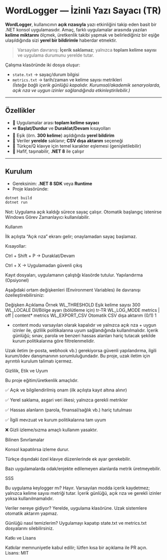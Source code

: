 # WordLogger — İzinli Yazı Sayacı (TR)

**WordLogger**, kullanıcının **açık rızasıyla** yazı etkinliğini takip eden basit bir .NET konsol uygulamasıdır. Amaç, farklı uygulamalar arasında yazılan **kelime miktarını** ölçmek, üretkenlik takibi yapmak ve belirlediğiniz bir eşiğe ulaşıldığında sizi **yerel bir bildirimle** haberdar etmektir.

> Varsayılan davranış: **İçerik saklamaz**; yalnızca **toplam kelime sayısı** ve uygulama durumunu yerelde tutar.

Çalışma klasöründe iki dosya oluşur:
- `state.txt` → sayaç/durum bilgisi
- `metrics.txt` → tarih/zaman ve kelime sayısı metrikleri  
  *(İsteğe bağlı içerik günlüğü kapalıdır. Kurumsal/akademik senaryolarda, açık rıza ve uygun izinler sağlandığında etkinleştirilebilir.)*

---

## Özellikler
- 🧮 Uygulamalar arası **toplam kelime sayacı**
- ⏯️ **Başlat/Durdur** ve **Duraklat/Devam** kısayolları
- 🔔 Eşik (örn. **300 kelime**) aşıldığında **yerel bildirim**
- 💾 Veriler **yerelde** saklanır; **CSV dışa aktarım** seçeneği
- 🧭 Türkçe/Q klavye için temel karakter eşlemesi (genişletilebilir)
- 🧰 Hafif, taşınabilir, **.NET 8** ile çalışır

---

## Kurulum
- Gereksinim: **.NET 8 SDK** veya **Runtime**
- Proje klasöründe:
```bash
dotnet build
dotnet run
```
Not: Uygulama açık kaldığı sürece sayaç çalışır. Otomatik başlangıç istenirse Windows Görev Zamanlayıcı kullanılabilir.

Kullanım

İlk açılışta “Açık rıza” ekranı gelir; onaylamadan sayaç başlamaz.

Kısayollar:

Ctrl + Shift + P → Duraklat/Devam

Ctrl + X → Uygulamadan güvenli çıkış

Kayıt dosyaları, uygulamanın çalıştığı klasörde tutulur.
Yapılandırma (Opsiyonel)

Aşağıdaki ortam değişkenleri (Environment Variables) ile davranışı özelleştirebilirsiniz:

Değişken	Açıklama	Örnek
WL_THRESHOLD	Eşik kelime sayısı	300
WL_LOCALE	Dil/Bölge ayarı (bölütleme için)	tr-TR
WL_LOG_MODE	metrics | off | content*	metrics
WL_EXPORT_CSV	Otomatik CSV dışa aktarım (0/1)	1

* content modu varsayılan olarak kapalıdır ve yalnızca açık rıza + uygun izinler ile, gizlilik politikalarına uyum sağlandığında kullanılmalıdır. İçerik günlüğü; sınav, parola ve benzeri hassas alanları hariç tutacak şekilde kurum politikalarına göre filtrelenmelidir.

Uzak iletim (e-posta, webhook vb.) gerekiyorsa güvenli yapılandırma, ilgili kurum/ödev danışmanının sorumluluğundadır. Bu proje, uzak iletim için ayrıntılı kurulum talimatı içermez.

Gizlilik, Etik ve Uyum

Bu proje eğitim/üretkenlik amaçlıdır.

✅ Açık ve bilgilendirilmiş onam (ilk açılışta kayıt altına alınır)

✅ Yerel saklama, asgari veri ilkesi; yalnızca gerekli metrikler

✅ Hassas alanların (parola, finansal/sağlık vb.) hariç tutulması

✅ İlgili mevzuat ve kurum politikalarına tam uyum

❌ Gizli izleme/sızma amaçlı kullanım yasaktır.

Bilinen Sınırlamalar

Konsol kapatılırsa izleme durur.

Türkçe dışındaki özel klavye düzenlerinde ek ayar gerekebilir.

Bazı uygulamalarda odak/enjekte edilemeyen alanlarda metrik üretmeyebilir.

SSS

Bu uygulama keylogger mı?
Hayır. Varsayılan modda içerik kaydetmez; yalnızca kelime sayısı metriği tutar. İçerik günlüğü, açık rıza ve gerekli izinler yoksa kullanılmamalıdır.

Veriler nereye gidiyor?
Yerelde, uygulama klasörüne. Uzak sistemlere otomatik aktarım yapmaz.

Günlüğü nasıl temizlerim?
Uygulamayı kapatıp state.txt ve metrics.txt dosyalarını silebilirsiniz.

Katkı ve Lisans

Katkılar memnuniyetle kabul edilir; lütfen kısa bir açıklama ile PR açın.
Lisans: MIT
